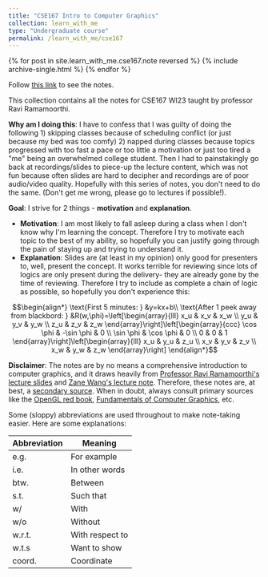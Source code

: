```yaml
---
title: "CSE167 Intro to Computer Graphics"
collection: learn_with_me
type: "Undergraduate course"
permalink: /learn_with_me/cse167
---
```


{% for post in site.learn_with_me.cse167.note reversed %}
  {% include archive-single.html %}
{% endfor %}

Follow [this link](https://publish.obsidian.md/cse167/READEME.md) to see the notes.

This collection contains all the notes for CSE167 WI23 taught by professor Ravi Ramamoorthi.

**Why am I doing this**: I have to confess that I was guilty of doing the following 1) skipping classes because of scheduling conflict (or just because my bed was too comfy) 2) napped during classes because topics progressed with too fast a pace or too little a motivation or just too tired a "me" being an overwhelmed college student. Then I had to painstakingly go back at recordings/slides to piece-up the lecture content, which was not fun because often slides are hard to decipher and recordings are of poor audio/video quality. Hopefully with this series of notes, you don't need to do the same. (Don't get me wrong, please go to lectures if possible!).

**Goal**: I strive for 2 things - **motivation** and **explanation**.
- **Motivation**: I am most likely to fall asleep during a class when I don't know why I'm learning the concept. Therefore I try to motivate each topic to the best of my ability, so hopefully you can  justify going through the pain of staying up and trying to understand it.
- **Explanation**: Slides are (at least in my opinion) only good for presenters to, well, present the concept. It works terrible for reviewing since lots of logics are only present during the delivery- they are already gone by the time of reviewing. Therefore I try to include as complete a chain of logic as possible, so hopefully you don't experience this:

$$\begin{align*}
\text{First 5 minutes: } &y=kx+b\\
\text{After 1 peek away from blackbord: } &R(w,\phi)=\left[\begin{array}{lll}
x_u & x_v & x_w \\
y_u & y_v & y_w \\
z_u & z_v & z_w
\end{array}\right]\left[\begin{array}{ccc}
\cos \phi & -\sin \phi & 0 \\
\sin \phi & \cos \phi & 0 \\
0 & 0 & 1
\end{array}\right]\left[\begin{array}{lll}
x_u & y_u & z_u \\
x_v & y_v & z_v \\
x_w & y_w & z_w
\end{array}\right]
\end{align*}$$

**Disclaimer**: The notes are by no means a comprehensive introduction to computer graphics, and it draws heavily from [Professor Ravi Ramamoorthi's lecture slides](https://cseweb.ucsd.edu//~viscomp/classes/cse167/wi23/schedule.html) and [Zane Wang's lecture note](https://docs.google.com/document/d/1EKDmwVcNY_3oonShnv1sMX7cnRCCzoZZ9iebejRWs50/edit). Therefore, these notes are, at best, a [secondary source](https://www.scribbr.com/working-with-sources/primary-and-secondary-sources/). When in doubt, always consult primary sources like the [OpenGL red book](http://www.opengl-redbook.com),  [Fundamentals of Computer Graphics](https://www.amazon.com/Fundamentals-Computer-Graphics-Steve-Marschner/dp/1482229390), etc.

Some (sloppy) abbreviations are used throughout to make note-taking easier. Here are some explanations:

|Abbreviation| Meaning|
|------------|----------|
|e.g.| For example |
|i.e.| In other words|
|btw.| Between|
|s.t.| Such that|
|w/| With |
|w/o| Without|
|w.r.t.| With respect to|
|w.t.s| Want to show|
|coord.| Coordinate|







